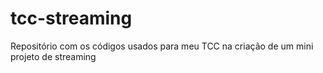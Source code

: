 # tcc-streaming
Repositório com os códigos usados para meu TCC na criação de um mini projeto de streaming
